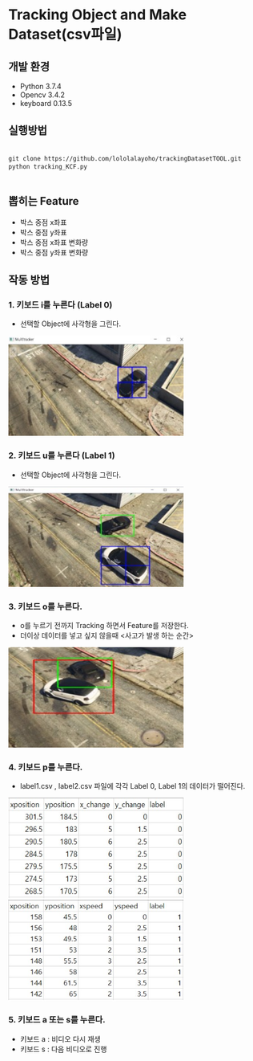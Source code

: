 # Tracking Object and Make Dataset(csv파일)

## 개발 환경
* Python 3.7.4
* Opencv 3.4.2
* keyboard 0.13.5

## 실행방법
<pre>
<code>
git clone https://github.com/lololalayoho/trackingDatasetTOOL.git
python tracking_KCF.py
</code>
</pre>

## 뽑히는 Feature
* 박스 중점 x좌표
* 박스 중점 y좌표
* 박스 중점 x좌표 변화량
* 박스 중점 y좌표 변화량

## 작동 방법
### 1. 키보드 i를 누른다 (Label 0)
* 선택할 Object에 사각형을 그린다.
<img src = "/image/1.jpg" width = "350" height = "200">

### 2. 키보드 u를 누른다 (Label 1)
* 선택할 Object에 사각형을 그린다.
<img src = "/image/2.jpg" width = "350" height = "200">

### 3. 키보드 o를 누른다.
* o를 누르기 전까지 Tracking 하면서 Feature를 저장한다.
* 더이상 데이터를 넣고 싶지 않을때 <사고가 발생 하는 순간>
<img src = "/image/3.jpg" width = "350" height = "200">

### 4. 키보드 p를 누른다.
* label1.csv , label2.csv 파일에 각각 Label 0, Label 1의 데이터가 떨어진다.

<img src = "/image/label0.jpg" width = "350" height = "200">     <img src = "/image/label1.jpg" width = "350" height = "200">

### 5. 키보드 a 또는 s를 누른다.
* 키보드 a : 비디오 다시 재생
* 키보드 s : 다음 비디오로 진행
